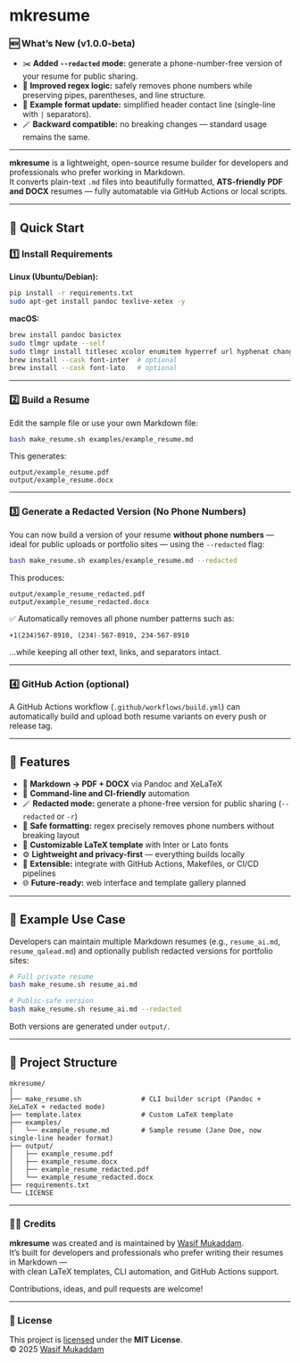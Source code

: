 # mkresume

### 🆕 What’s New (v1.0.0-beta)

- ✂️ **Added `--redacted` mode:** generate a phone-number-free version of your resume for public sharing.  
- 🧠 **Improved regex logic:** safely removes phone numbers while preserving pipes, parentheses, and line structure.  
- 🧰 **Example format update:** simplified header contact line (single-line with `|` separators).  
- 🪄 **Backward compatible:** no breaking changes — standard usage remains the same.

---

**mkresume** is a lightweight, open-source resume builder for developers and professionals who prefer working in Markdown.  
It converts plain-text `.md` files into beautifully formatted, **ATS-friendly PDF and DOCX** resumes — fully automatable via GitHub Actions or local scripts.

---

## 🚀 Quick Start

### 1️⃣ Install Requirements

**Linux (Ubuntu/Debian):**
```bash
pip install -r requirements.txt
sudo apt-get install pandoc texlive-xetex -y
```

**macOS:**
```bash
brew install pandoc basictex
sudo tlmgr update --self
sudo tlmgr install titlesec xcolor enumitem hyperref url hyphenat changepage ragged2e
brew install --cask font-inter  # optional
brew install --cask font-lato   # optional
```

---

### 2️⃣ Build a Resume

Edit the sample file or use your own Markdown file:
```bash
bash make_resume.sh examples/example_resume.md
```

This generates:
```
output/example_resume.pdf
output/example_resume.docx
```

---

### 3️⃣ Generate a Redacted Version (No Phone Numbers)

You can now build a version of your resume **without phone numbers** — ideal for public uploads or portfolio sites — using the `--redacted` flag:

```bash
bash make_resume.sh examples/example_resume.md --redacted
```

This produces:
```
output/example_resume_redacted.pdf
output/example_resume_redacted.docx
```

✅ Automatically removes all phone number patterns such as:
```
+1(234)567-8910, (234)-567-8910, 234-567-8910
```
…while keeping all other text, links, and separators intact.

---

### 4️⃣ GitHub Action (optional)

A GitHub Actions workflow (`.github/workflows/build.yml`) can automatically build and upload both resume variants on every push or release tag.

---

## 🧩 Features

- 🧱 **Markdown → PDF + DOCX** via Pandoc and XeLaTeX  
- 🧰 **Command-line and CI-friendly** automation  
- 🪄 **Redacted mode:** generate a phone-free version for public sharing (`--redacted` or `-r`)  
- 🧹 **Safe formatting:** regex precisely removes phone numbers without breaking layout  
- 🎨 **Customizable LaTeX template** with Inter or Lato fonts  
- ⚙️ **Lightweight and privacy-first** — everything builds locally  
- 🧰 **Extensible:** integrate with GitHub Actions, Makefiles, or CI/CD pipelines  
- 🌐 **Future-ready:** web interface and template gallery planned

---

## 🧠 Example Use Case

Developers can maintain multiple Markdown resumes (e.g., `resume_ai.md`, `resume_qalead.md`) and optionally publish redacted versions for portfolio sites:

```bash
# Full private resume
bash make_resume.sh resume_ai.md

# Public-safe version
bash make_resume.sh resume_ai.md --redacted
```

Both versions are generated under `output/`.

---

## 📂 Project Structure

```
mkresume/
│
├── make_resume.sh               # CLI builder script (Pandoc + XeLaTeX + redacted mode)
├── template.latex               # Custom LaTeX template
├── examples/
│   └── example_resume.md        # Sample resume (Jane Doe, now single-line header format)
├── output/
│   ├── example_resume.pdf
│   ├── example_resume.docx
│   ├── example_resume_redacted.pdf
│   └── example_resume_redacted.docx
├── requirements.txt
└── LICENSE
```

---

### 🧑‍💻 Credits
**mkresume** was created and is maintained by [Wasif Mukaddam](https://wasifmukaddam.com).  
It’s built for developers and professionals who prefer writing their resumes in Markdown —  
with clean LaTeX templates, CLI automation, and GitHub Actions support.

Contributions, ideas, and pull requests are welcome!

---

### 📄 License
This project is [licensed](https://github.com/wasif-19/mkresume/blob/main/LICENSE) under the **MIT License**.  
© 2025 [Wasif Mukaddam](https://wasifmukaddam.com)
